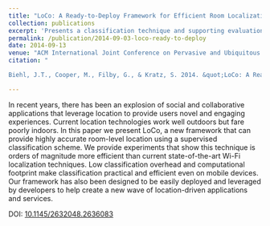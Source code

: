 ```yaml
---
title: "LoCo: A Ready-to-Deploy Framework for Efficient Room Localization Using Wi-Fi"
collection: publications
excerpt: 'Presents a classification technique and supporting evaluation exploring an efficient Wi-Fi-based localization approach using boosting.'
permalink: /publication/2014-09-03-loco-ready-to-deploy
date: 2014-09-13
venue: "ACM International Joint Conference on Pervasive and Ubiquitous Computing(UbiComp)"
citation: "

Biehl, J.T., Cooper, M., Filby, G., & Kratz, S. 2014. &quot;LoCo: A Ready-to-Deploy Framework for Efficient Room Localization Using Wi-Fi.&quot; <i>In Proceedings of the 2014 ACM International Joint Conference on Pervasive and Ubiquitous Computing (UbiComp '14)</i>. ACM, New York, NY, USA, pp. 183-187."

---
```

In recent years, there has been an explosion of social and collaborative applications that leverage location to provide users novel and engaging experiences. Current location technologies work well outdoors but fare poorly indoors. In this paper we present LoCo, a new framework that can provide highly accurate room-level location using a supervised classification scheme. We provide experiments that show this technique is orders of magnitude more efficient than current state-of-the-art Wi-Fi localization techniques. Low classification overhead and computational footprint make classification practical and efficient even on mobile devices. Our framework has also been designed to be easily deployed and leveraged by developers to help create a new wave of location-driven applications and services.

DOI: [10.1145/2632048.2636083](https://doi.org/10.1145/2632048.2636083)
